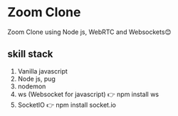 # Zoom Clone

Zoom Clone using Node js, WebRTC and Websockets😊

## skill stack
1. Vanilla javascript
1. Node js, pug
1. nodemon
1. ws (Websocket for javascript) 👉 npm install ws
1. SocketIO 👉 npm install socket.io